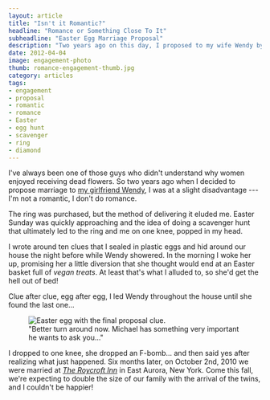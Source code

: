 ```yaml
---
layout: article
title: "Isn't it Romantic?"
headline: "Romance or Something Close To It"
subheadline: "Easter Egg Marriage Proposal"
description: "Two years ago on this day, I proposed to my wife Wendy by leading her on an Easter egg scavenger hunt."
date: 2012-04-04
image: engagement-photo
thumb: romance-engagement-thumb.jpg
category: articles
tags: 
- engagement
- proposal
- romantic
- romance
- Easter
- egg hunt
- scavenger
- ring
- diamond
---
```

I've always been one of those guys who didn't understand why women enjoyed receiving dead flowers. So two years ago when I decided to propose marriage to [my girlfriend Wendy](http://2littlerosebuds.com/), I was at a slight disadvantage --- I'm not a romantic, I don't do romance.

The ring was purchased, but the method of delivering it eluded me. Easter Sunday was quickly approaching and the idea of doing a scavenger hunt that ultimately led to the ring and me on one knee, popped in my head.

I wrote around ten clues that I sealed in plastic eggs and hid around our house the night before while Wendy showered. In the morning I woke her up, promising her a little diversion that she thought would end at an Easter basket full of *vegan treats*. At least that's what I alluded to, so she'd get the hell out of bed!

Clue after clue, egg after egg, I led Wendy throughout the house until she found the last one...

<figure><img src="{{ site.url }}/images/final-egg-clue.jpg" alt="Easter egg with the final proposal clue." />
	<figcaption>"Better turn around now. Michael has something very important he wants to ask you..."</figcaption>
</figure>

I dropped to one knee, she dropped an F-bomb... and then said yes after realizing what just happened. Six months later, on October 2nd, 2010 we were married at [*The Roycroft Inn*](http://www.roycroftinn.com/) in East Aurora, New York. Come this fall, we're expecting to double the size of our family with the arrival of the twins, and I couldn't be happier!